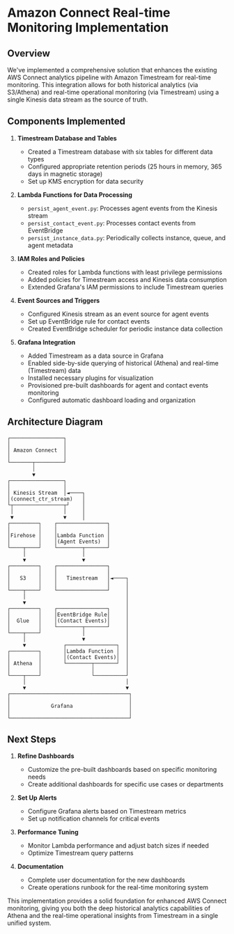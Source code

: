 # Amazon Connect Real-time Monitoring Implementation

## Overview

We've implemented a comprehensive solution that enhances the existing AWS Connect analytics pipeline with Amazon Timestream for real-time monitoring. This integration allows for both historical analytics (via S3/Athena) and real-time operational monitoring (via Timestream) using a single Kinesis data stream as the source of truth.

## Components Implemented

1. **Timestream Database and Tables**
   - Created a Timestream database with six tables for different data types
   - Configured appropriate retention periods (25 hours in memory, 365 days in magnetic storage)
   - Set up KMS encryption for data security

2. **Lambda Functions for Data Processing**
   - `persist_agent_event.py`: Processes agent events from the Kinesis stream
   - `persist_contact_event.py`: Processes contact events from EventBridge
   - `persist_instance_data.py`: Periodically collects instance, queue, and agent metadata

3. **IAM Roles and Policies**
   - Created roles for Lambda functions with least privilege permissions
   - Added policies for Timestream access and Kinesis data consumption
   - Extended Grafana's IAM permissions to include Timestream queries

4. **Event Sources and Triggers**
   - Configured Kinesis stream as an event source for agent events
   - Set up EventBridge rule for contact events
   - Created EventBridge scheduler for periodic instance data collection

5. **Grafana Integration**
   - Added Timestream as a data source in Grafana
   - Enabled side-by-side querying of historical (Athena) and real-time (Timestream) data
   - Installed necessary plugins for visualization
   - Provisioned pre-built dashboards for agent and contact events monitoring
   - Configured automatic dashboard loading and organization

## Architecture Diagram

```
┌─────────────────┐
│                 │
│ Amazon Connect  │
│                 │
└───────┬─────────┘
        │
        ▼
┌─────────────────┐
│                 │
│ Kinesis Stream  │◄────┐
│(connect_ctr_stream)   │
└┬────────────────┬┘    │
 │                │     │
 ▼                ▼     │
┌─────────┐    ┌────────────────┐
│         │    │                │
│Firehose │    │Lambda Function │
│         │    │(Agent Events)  │
└────┬────┘    └────────┬───────┘
     │                  │
     ▼                  ▼
┌─────────┐    ┌────────────────┐
│         │    │                │
│   S3    │    │   Timestream   │◄────┐
│         │    │                │     │
└────┬────┘    └────────────────┘     │
     │                                │
     ▼                                │
┌─────────┐    ┌────────────────┐     │
│         │    │EventBridge Rule│     │
│  Glue   │    │(Contact Events)│     │
│         │    └────────┬───────┘     │
└────┬────┘             │             │
     │                  ▼             │
     ▼            ┌────────────────┐  │
┌─────────┐       │Lambda Function │  │
│         │       │(Contact Events)│  │
│ Athena  │       └────────┬───────┘  │
│         │                │          │
└────┬────┘                └──────────┘
     │                                │
     ▼                                ▼
┌──────────────────────────────────────┐
│                                      │
│             Grafana                  │
│                                      │
└──────────────────────────────────────┘
```

## Next Steps

1. **Refine Dashboards**
   - Customize the pre-built dashboards based on specific monitoring needs
   - Create additional dashboards for specific use cases or departments

2. **Set Up Alerts**
   - Configure Grafana alerts based on Timestream metrics
   - Set up notification channels for critical events

3. **Performance Tuning**
   - Monitor Lambda performance and adjust batch sizes if needed
   - Optimize Timestream query patterns

4. **Documentation**
   - Complete user documentation for the new dashboards
   - Create operations runbook for the real-time monitoring system

This implementation provides a solid foundation for enhanced AWS Connect monitoring, giving you both the deep historical analytics capabilities of Athena and the real-time operational insights from Timestream in a single unified system.